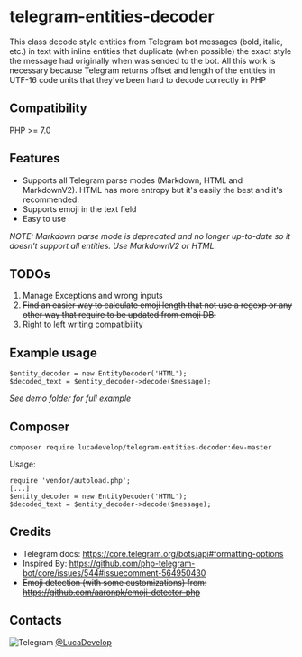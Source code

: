 # telegram-entities-decoder

This class decode style entities from Telegram bot messages (bold, italic, etc.) in text with inline entities that duplicate (when possible) the
exact style the message had originally when was sended to the bot.
All this work is necessary because Telegram returns offset and length of the entities in UTF-16 code units that they've been hard to decode correctly in PHP 

## Compatibility
PHP >= 7.0

## Features
- Supports all Telegram parse modes (Markdown, HTML and MarkdownV2). HTML has more entropy but it's easily the best and it's recommended.
- Supports emoji in the text field
- Easy to use

_NOTE: Markdown parse mode is deprecated and no longer up-to-date so it doesn't support all entities. Use MarkdownV2 or HTML._

## TODOs
1) Manage Exceptions and wrong inputs
2) ~~Find an easier way to calculate emoji length that not use a regexp or any other way that require to be updated from emoji DB.~~
3) Right to left writing compatibility

## Example usage
```
$entity_decoder = new EntityDecoder('HTML');
$decoded_text = $entity_decoder->decode($message);
```
_See demo folder for full example_

## Composer
```
composer require lucadevelop/telegram-entities-decoder:dev-master
```
Usage:
```
require 'vendor/autoload.php';
[...]
$entity_decoder = new EntityDecoder('HTML');
$decoded_text = $entity_decoder->decode($message);
```

## Credits
- Telegram docs: https://core.telegram.org/bots/api#formatting-options
- Inspired By: https://github.com/php-telegram-bot/core/issues/544#issuecomment-564950430
- ~~Emoji detection (with some customizations) from: https://github.com/aaronpk/emoji-detector-php~~

## Contacts
![Telegram](https://telegram.org/favicon.ico) [@LucaDevelop](https://t.me/LucaDevelop)
